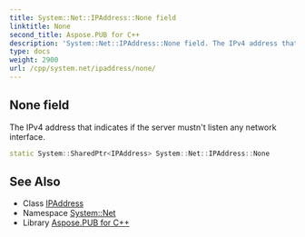 ```yaml
---
title: System::Net::IPAddress::None field
linktitle: None
second_title: Aspose.PUB for C++
description: 'System::Net::IPAddress::None field. The IPv4 address that indicates if the server mustn''t listen any network interface in C++.'
type: docs
weight: 2900
url: /cpp/system.net/ipaddress/none/
---
```

## None field


The IPv4 address that indicates if the server mustn't listen any network interface.

```cpp
static System::SharedPtr<IPAddress> System::Net::IPAddress::None
```

## See Also

* Class [IPAddress](../)
* Namespace [System::Net](../../)
* Library [Aspose.PUB for C++](../../../)
